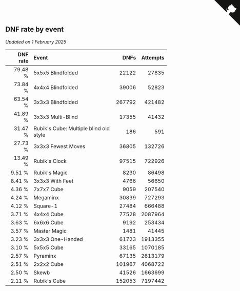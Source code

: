 ## DNF rate by event

*Updated on  1 February 2025*

| DNF rate | Event | DNFs | Attempts |
| ---: | :--- | ---: | ---: |
| 79.48 % | 5x5x5 Blindfolded | 22122 | 27835 |
| 73.84 % | 4x4x4 Blindfolded | 39006 | 52823 |
| 63.54 % | 3x3x3 Blindfolded | 267792 | 421482 |
| 41.89 % | 3x3x3 Multi-Blind | 17355 | 41432 |
| 31.47 % | Rubik's Cube: Multiple blind old style | 186 | 591 |
| 27.73 % | 3x3x3 Fewest Moves | 36805 | 132726 |
| 13.49 % | Rubik's Clock | 97515 | 722926 |
| 9.51 % | Rubik's Magic | 8230 | 86498 |
| 8.41 % | 3x3x3 With Feet | 4766 | 56650 |
| 4.36 % | 7x7x7 Cube | 9059 | 207540 |
| 4.24 % | Megaminx | 30839 | 727293 |
| 4.12 % | Square-1 | 27484 | 666488 |
| 3.71 % | 4x4x4 Cube | 77528 | 2087964 |
| 3.63 % | 6x6x6 Cube | 9192 | 253434 |
| 3.57 % | Master Magic | 1481 | 41445 |
| 3.23 % | 3x3x3 One-Handed | 61723 | 1913355 |
| 3.10 % | 5x5x5 Cube | 33165 | 1070185 |
| 2.57 % | Pyraminx | 67135 | 2613179 |
| 2.51 % | 2x2x2 Cube | 101967 | 4068722 |
| 2.50 % | Skewb | 41526 | 1663699 |
| 2.11 % | Rubik's Cube | 152053 | 7197442 |


<a href="https://github.com/jonatanklosko/wca_statistics" class="github-corner" aria-label="View source on Github"><svg width="80" height="80" viewBox="0 0 250 250" style="fill:#151513; color:#fff; position: absolute; top: 0; border: 0; right: 0;" aria-hidden="true"><path d="M0,0 L115,115 L130,115 L142,142 L250,250 L250,0 Z"></path><path d="M128.3,109.0 C113.8,99.7 119.0,89.6 119.0,89.6 C122.0,82.7 120.5,78.6 120.5,78.6 C119.2,72.0 123.4,76.3 123.4,76.3 C127.3,80.9 125.5,87.3 125.5,87.3 C122.9,97.6 130.6,101.9 134.4,103.2" fill="currentColor" style="transform-origin: 130px 106px;" class="octo-arm"></path><path d="M115.0,115.0 C114.9,115.1 118.7,116.5 119.8,115.4 L133.7,101.6 C136.9,99.2 139.9,98.4 142.2,98.6 C133.8,88.0 127.5,74.4 143.8,58.0 C148.5,53.4 154.0,51.2 159.7,51.0 C160.3,49.4 163.2,43.6 171.4,40.1 C171.4,40.1 176.1,42.5 178.8,56.2 C183.1,58.6 187.2,61.8 190.9,65.4 C194.5,69.0 197.7,73.2 200.1,77.6 C213.8,80.2 216.3,84.9 216.3,84.9 C212.7,93.1 206.9,96.0 205.4,96.6 C205.1,102.4 203.0,107.8 198.3,112.5 C181.9,128.9 168.3,122.5 157.7,114.1 C157.9,116.9 156.7,120.9 152.7,124.9 L141.0,136.5 C139.8,137.7 141.6,141.9 141.8,141.8 Z" fill="currentColor" class="octo-body"></path></svg></a><style>.github-corner:hover .octo-arm{animation:octocat-wave 560ms ease-in-out}@keyframes octocat-wave{0%,100%{transform:rotate(0)}20%,60%{transform:rotate(-25deg)}40%,80%{transform:rotate(10deg)}}@media (max-width:500px){.github-corner:hover .octo-arm{animation:none}.github-corner .octo-arm{animation:octocat-wave 560ms ease-in-out}}</style>
